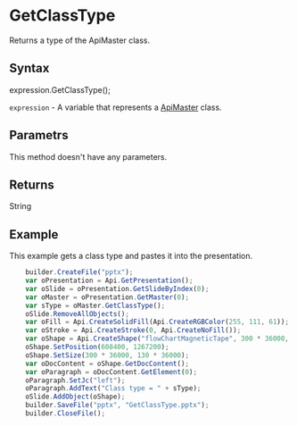 # GetClassType

Returns a type of the ApiMaster class.

## Syntax

expression.GetClassType();

`expression` - A variable that represents a [ApiMaster](../ApiMaster.md) class.

## Parametrs

This method doesn't have any parameters.

## Returns

String

## Example

This example gets a class type and pastes it into the presentation.

```javascript
	builder.CreateFile("pptx");
	var oPresentation = Api.GetPresentation();
	var oSlide = oPresentation.GetSlideByIndex(0);
	var oMaster = oPresentation.GetMaster(0);
	var sType = oMaster.GetClassType();
	oSlide.RemoveAllObjects();
	var oFill = Api.CreateSolidFill(Api.CreateRGBColor(255, 111, 61));
	var oStroke = Api.CreateStroke(0, Api.CreateNoFill());
	var oShape = Api.CreateShape("flowChartMagneticTape", 300 * 36000, 130 * 36000, oFill, oStroke);
	oShape.SetPosition(608400, 1267200);
	oShape.SetSize(300 * 36000, 130 * 36000);
	var oDocContent = oShape.GetDocContent();
	var oParagraph = oDocContent.GetElement(0);
	oParagraph.SetJc("left");
	oParagraph.AddText("Class type = " + sType);
	oSlide.AddObject(oShape);
	builder.SaveFile("pptx", "GetClassType.pptx");
	builder.CloseFile();
```